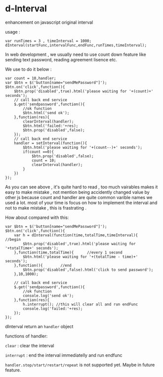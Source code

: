 # d-Interval
enhancement on javascript original interval

usage :

    var runTimes = 3 , timeInterval = 1000;
    dInterval(startFunc,intervalFunc,endFunc,runTimes,timeInterval);
 

In web development , we usually need to use count down feature like sending text password, reading agreement lisence etc.

We use to do it below :

    var count = 10,handler;
    var $btn = $('button[name="sendMePassword"]');
    $btn.on('click',function(){
        $btn.prop('disabled',true).html('please waiting for '+(count)+' seconds');
        // call back end service
        $.get('sendpassword',function(){
            //ok function
            $btn.html('send ok');
        },function(res){
            clearInterval(handler);
            $btn.html('failed:'+res);
            $btn.prop('disabled',false);
        });
        // call back end service
        handler = setInterval(function(){
            $btn.html('please waiting for '+(count--)+' seconds');
            if(count ==0){
                $btn.prop('disabled',false);
                count = 10;
                clearInterval(handler);
            }
        })
    });

As you can see above , it's quite hard to read , too much vairables makes it easy to make mistake , not mention being accidently changed value by other js because count and handler are quite common varible names we used a lot.
most of your time is focus on how to implement the interval and not to make mistake , this is frastrating . 
    
How about compared with this:
    
    

    var $btn = $('button[name="sendMePassword"]');
    $btn.on('click',function(){
        var h = dInterval(function(time,totalTime,timeInterval){      //begin
            $btn.prop('disabled',true).html('please waiting for '+totalTime+' seconds');
        },function(time,totalTime){      //every 1 second
            $btn.html('please waiting for '+(totalTime - time)+' seconds');
        },function(){        //end
            $btn.prop('disabled',false).html('click to send password');
        },10,1000);
        
        // call back end service
        $.get('sendpassword',function(){
            //ok function
            console.log('send ok');
        },function(res){
            h.interrupt(); //this will clear all and run endFunc
            console.log('failed:'+res);
        });
    });

dInterval return an `handler` object
    
functions of handler:
    
`clear` : clear the interval

`interrupt` : end the interval immediatelly and run endfunc
    
`handler.stop/start/restart/repeat` is not supported yet. Maybe in future feature.
